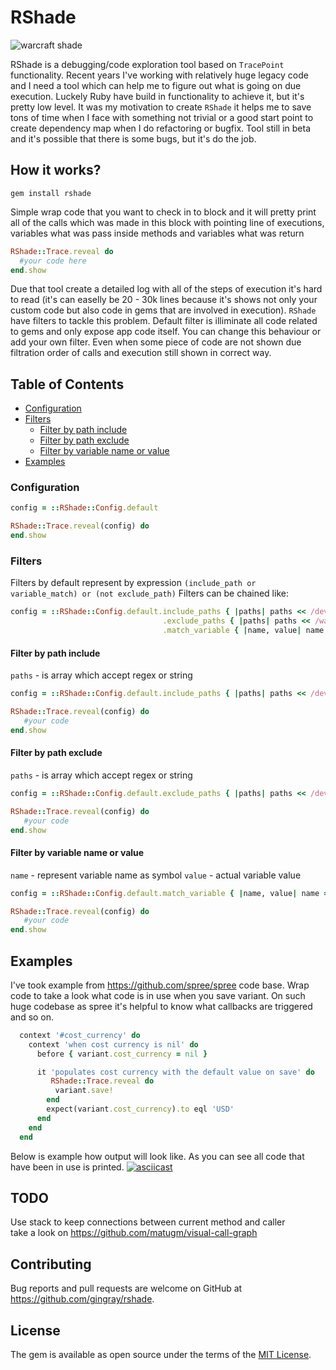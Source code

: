 # RShade  
 
![warcraft shade](https://github.com/gingray/rshade/raw/master/shade.jpg)

RShade is a debugging/code exploration tool based on `TracePoint` functionality. 
Recent years I've working with relatively huge legacy code and I need a tool which can help me to figure out what is going on due execution. 
Luckely Ruby have build in functionality to achieve it, but it's pretty low level. It was my motivation to create `RShade` it helps me to save tons of time 
when I face with something not trivial or a good start point to create dependency map when I do refactoring or bugfix. Tool still in beta and it's possible that there
is some bugs, but it's do the job.  

## How it works?
```shell
gem install rshade
```
Simple wrap code that you want to check in to block and it will pretty print all of the calls which was made in this block with pointing line of executions, variables what was pass
inside methods and variables what was return
```ruby
RShade::Trace.reveal do  
  #your code here
end.show
```
Due that tool create a detailed log with all of the steps of execution it's hard to read (it's can easelly be 20 - 30k lines because it's shows not only your custom code but also
code in gems that are involved in execution). `RShade` have filters to tackle this problem. Default filter is illiminate all code related to gems and only expose app code itself. You can 
change this behaviour or add your own filter. Even when some piece of code are not shown due filtration order of calls and execution still shown in correct way.

## Table of Contents
 - [Configuration](#configuration)
 - [Filters](#filters)
   - [Filter by path include](#filter-by-path-include)
   - [Filter by path exclude](#filter-by-path-exclude)
   - [Filter by variable name or value](#filter-by-variable-name-or-value)
 - [Examples](#examples)

### Configuration
```ruby
config = ::RShade::Config.default

RShade::Trace.reveal(config) do
end.show
```
### Filters
Filters by default represent by expression `(include_path or variable_match) or (not exclude_path)`
Filters can be chained like:
```ruby
config = ::RShade::Config.default.include_paths { |paths| paths << /devise/ }
                                  .exclude_paths { |paths| paths << /warden/ } 
                                  .match_variable { |name, value| name == :current_user }
```
#### Filter by path include
`paths` - is array which accept regex or string
```ruby
config = ::RShade::Config.default.include_paths { |paths| paths << /devise/ }

RShade::Trace.reveal(config) do
   #your code
end.show

```
#### Filter by path exclude
`paths` - is array which accept regex or string
```ruby
config = ::RShade::Config.default.exclude_paths { |paths| paths << /devise/ }

RShade::Trace.reveal(config) do
   #your code
end.show
```

#### Filter by variable name or value
`name` - represent variable name as symbol
`value` - actual variable value
```ruby
config = ::RShade::Config.default.match_variable { |name, value| name == :current_user }

RShade::Trace.reveal(config) do
   #your code
end.show
```

## Examples
I've took example from https://github.com/spree/spree code base. Wrap code to take a look what code is in use when you save variant.
On such huge codebase as spree it's helpful to know what callbacks are triggered and so on.
```ruby
  context '#cost_currency' do
    context 'when cost currency is nil' do
      before { variant.cost_currency = nil }

      it 'populates cost currency with the default value on save' do
         RShade::Trace.reveal do
          variant.save!
        end
        expect(variant.cost_currency).to eql 'USD'
      end
    end
  end
```

Below is example how output will look like.
As you can see all code that have been in use is printed.
[![asciicast](https://asciinema.org/a/MR5KL7TmHmYRUhwBUWQjBI373.svg)](https://asciinema.org/a/MR5KL7TmHmYRUhwBUWQjBI373)

## TODO  
Use stack to keep connections between current method and caller  
take a look on https://github.com/matugm/visual-call-graph  
  
## Contributing  
  
Bug reports and pull requests are welcome on GitHub at https://github.com/gingray/rshade.  
  
## License  
  
The gem is available as open source under the terms of the [MIT License](https://opensource.org/licenses/MIT).
